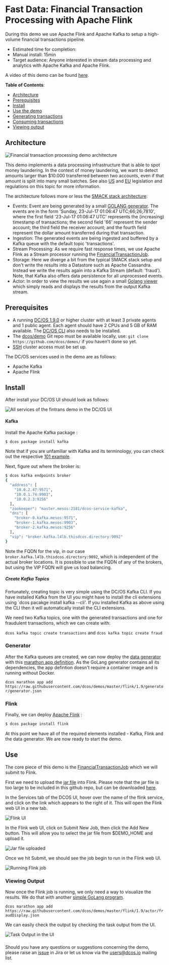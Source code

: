 # Fast Data: Financial Transaction Processing with Apache Flink

During this demo we use Apache Flink and Apache Kafka to setup a high-volume financial transactions pipeline.

- Estimated time for completion: 
 - Manual install: 15min
- Target audience: Anyone interested in stream data processing and analytics with Apache Kafka and Apache Flink.

A video of this demo can be found [here](https://www.youtube.com/watch?v=bwPXNlVHTeI).

**Table of Contents**:

- [Architecture](#architecture)
- [Prerequisites](#prerequisites)
- [Install](#install)
- [Use the demo](#use)
 - [Generating transactions](#generating-transactions)
 - [Consuming transactions](#consuming-transactions)
 - [Viewing output](#viewing-output)

## Architecture

![Financial transaction processing demo architecture](img/kafka-flink-arch.png)

This demo implements a data processing infrastructure that is able to spot money laundering. In the context of money laundering, we  want to detect amounts larger than $10.000 transferred between two accounts, even if that amount is split into many small batches.  See also [US](https://www.fincen.gov/history-anti-money-laundering-laws) and [EU](http://eur-lex.europa.eu/legal-content/EN/TXT/?uri=CELEX%3A32015L0849) legislation and regulations on this topic for more information. 

The architecture follows more or less the [SMACK stack architecture](https://mesosphere.com/blog/smack-stack-new-lamp-stack/):
- Events: Event are being generated by a small [GOLANG generator](https://github.com/dcos/demos/blob/master/flink/1.9/generator/generator.go). The events are in the form 'Sunday, 23-Jul-17 01:06:47 UTC;66;26;7810', where the first field '23-Jul-17 01:06:47 UTC' represents the (increasing) timestamp of transactions; the second field '66' represent the sender account; the third field the receiver account; and the fourth field represent the dollar amount transferred during that transaction.
- Ingestion: The generated events are being ingested and buffered by a Kafka queue with the default topic 'transactions'.
- Stream Processing: As we require fast response times, we use Apache Flink as a Stream processor running the [FinancialTransactionJob](https://github.com/dcos/demos/tree/master/flink/1.9/flink-job/src/main/java/io/dcos).
- Storage: Here we diverge a bit from the typical SMACK stack setup and don't write the results into a Datastore such as Apache Cassandra. Instead we write the results again into a Kafka Stream (default: 'fraud'). Note, that Kafka also offers data persistence for all unprocessed events.
- Actor: In order to view the results we use again a small [Golang viewer](https://github.com/dcos/demos/blob/master/flink/1.9/actor/actor_viewer.go) which simply reads and displays the results from the output Kafka stream.


## Prerequisites

- A running [DC/OS 1.9.0](https://dcos.io/releases/1.9.0/) or higher cluster with at least 3 private agents and 1 public agent. Each agent should have 2 CPUs and 5 GB of RAM available. The [DC/OS CLI](https://dcos.io/docs/1.9/usage/cli/install/) also needs to be installed.
- The [dcos/demo](https://github.com/dcos/demos/) Git repo must be available locally, use: `git clone https://github.com/dcos/demos/` if you haven't done so yet.
- [SSH](https://dcos.io/docs/1.9/administration/access-node/sshcluster/) cluster access must be set up.

The DC/OS services used in the demo are as follows:

- Apache Kafka 
- Apache Flink

## Install

After install your DC/OS UI should look as follows:

![All services of the fintrans demo in the DC/OS UI](img/services-list.png)

#### Kafka

Install the Apache Kafka package :

```bash
$ dcos package install kafka 
```

Note that if you are unfamiliar with Kafka and its terminology, you can check out the respective [101 example](https://github.com/dcos/examples/tree/master/1.9/kafka).

Next, figure out where the broker is:

```bash
$ dcos kafka endpoints broker
{
  "address": [
    "10.0.2.47:9571",
    "10.0.1.74:9903",
    "10.0.2.3:9256"
  ],
  "zookeeper": "master.mesos:2181/dcos-service-kafka",
  "dns": [
    "broker-0.kafka.mesos:9571",
    "broker-1.kafka.mesos:9903",
    "broker-2.kafka.mesos:9256"
  ],
  "vip": "broker.kafka.l4lb.thisdcos.directory:9092"
}
```

Note the FQDN for the vip, in our case `broker.kafka.l4lb.thisdcos.directory:9092`, which is independent of the actual broker locations.
It is possible to use the FQDN of any of the brokers, but using the VIP FQDN will give us load balancing.

##### Create Kafka Topics

Fortunately, creating topic is very simple using the DC/OS Kafka CLI. If you have installed Kafka from the UI you might have to 
install the cli extensions using `dcos pacakge install kafka --cli'. If you installed Kafka as above using the CLI then it will automatically install the CLI extensions.

We need two Kafka topics, one with the generated transactions and one for fraudulent transactions, which we can create with:

`dcos kafka topic create transactions`
and
`dcos kafka topic create fraud`


### Generator

After the Kafka queues are created, we can now deploy the [data generator](https://github.com/dcos/demos/blob/master/flink/1.9/generator/generator.go) with this [marathon app definition](https://github.com/dcos/demos/blob/master/flink/1.9/generator/generator.json). As the GoLang generator contains all its dependencies, the app defintion doesn't require a container image and is running without Docker.

`dcos marathon app add https://raw.githubusercontent.com/dcos/demos/master/flink/1.9/generator/generator.json`


### Flink

Finally, we can deploy [Apache Flink](https://github.com/dcos/examples/tree/master/flink/1.9) :

```bash
$ dcos package install flink
```

At this point we have all of the required elements installed - Kafka, Flink and the data generator. We are now ready to start the demo.

## Use


The core piece of this demo is the [FinancialTransactionJob](https://github.com/dcos/demos/tree/flink2/flink/1.9/flink-job/src/main/java/io/dcos) which we will submit to Flink.

First we need to upload the [jar file](https://s3-eu-west-1.amazonaws.com/downloads.mesosphere.com/flink/flink-job-1.0.jar) into Flink. Please note that the jar file is too large to be included in this github repo, but can be downloaded [here](https://s3-eu-west-1.amazonaws.com/downloads.mesosphere.com/flink/flink-job-1.0.jar).

In the Services tab of the DCOS UI, hover over the name of the flink service, and click on the link which appears to the right of it. This will open the Flink web UI in a new tab. 

![Flink UI](img/flink-gui.png)

In the Flink web UI, click on Submit New Job, then click the Add New button. This will allow you to select the jar file from $DEMO_HOME and upload it. 


![Jar file uploaded](img/jar-uploaded.png)
  

Once we hit Submit, we should see the job begin to run in the Flink web UI.

![Running Flink job](img/running-job.png)

### Viewing Output

Now once the Flink job is running, we only need a way to visualize the results. We do that with another [simple GoLang program](https://github.com/dcos/demos/blob/master/flink/1.9/actor/actor_viewer.go).

`
dcos marathon app add https://raw.githubusercontent.com/dcos/demos/master/flink/1.9/actor/fraudDisplay.json
`

We can easily check the output by checking the task output from the UI.

![Task Output in the UI](img/stout-UI.png)

### 

Should you have any questions or suggestions concerning the demo, please raise an [issue](https://jira.mesosphere.com/) in Jira or let us know via the [users@dcos.io](mailto:users@dcos.io) mailing list.
